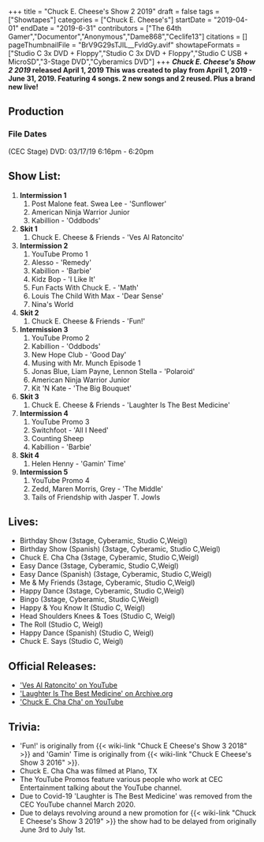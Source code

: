 +++
title = "Chuck E. Cheese's Show 2 2019"
draft = false
tags = ["Showtapes"]
categories = ["Chuck E. Cheese's"]
startDate = "2019-04-01"
endDate = "2019-6-31"
contributors = ["The 64th Gamer","Documentor","Anonymous","Dame868","Ceclife13"]
citations = []
pageThumbnailFile = "BrV9G29sTJIL__FvldGy.avif"
showtapeFormats = ["Studio C 3x DVD + Floppy","Studio C 3x DVD + Floppy","Studio C USB + MicroSD","3-Stage DVD","Cyberamics DVD"]
+++
***Chuck E. Cheese's Show 2 2019* released April 1, 2019
This was created to play from April 1, 2019 - June 31, 2019. Featuring 4 songs. 2 new songs and 2 reused. Plus a brand new live!**

## Production

### File Dates

(CEC Stage) DVD: 03/17/19 6:16pm - 6:20pm

## Show List:

1.  **Intermission 1**
    1.  Post Malone feat. Swea Lee - 'Sunflower'
    2.  American Ninja Warrior Junior
    3.  Kabillion - 'Oddbods'
2.  **Skit 1**
    1.  Chuck E. Cheese & Friends - 'Ves Al Ratoncito'
3.  **Intermission 2**
    1.  YouTube Promo 1
    2.  Alesso - 'Remedy'
    3.  Kabillion - 'Barbie'
    4.  Kidz Bop - 'I Like It'
    5.  Fun Facts With Chuck E. - 'Math'
    6.  Louis The Child With Max - 'Dear Sense'
    7.  Nina's World
4.  **Skit 2**
    1.  Chuck E. Cheese & Friends - 'Fun!'
5.  **Intermission 3**
    1.  YouTube Promo 2
    2.  Kabillion - 'Oddbods'
    3.  New Hope Club - 'Good Day'
    4.  Musing with Mr. Munch Episode 1
    5.  Jonas Blue, Liam Payne, Lennon Stella - 'Polaroid'
    6.  American Ninja Warrior Junior
    7.  Kit 'N Kate - 'The Big Bouquet'
6.  **Skit 3**
    1.  Chuck E. Cheese & Friends - 'Laughter Is The Best Medicine'
7.  **Intermission 4**
    1.  YouTube Promo 3
    2.  Switchfoot - 'All I Need'
    3.  Counting Sheep
    4.  Kabillion - 'Barbie'
8.  **Skit 4**
    1.  Helen Henny - 'Gamin' Time'
9.  **Intermission 5**
    1.  YouTube Promo 4
    2.  Zedd, Maren Morris, Grey - 'The Middle'
    3.  Tails of Friendship with Jasper T. Jowls

## Lives:

- Birthday Show (3stage, Cyberamic, Studio C,Weigl)
- Birthday Show (Spanish) (3stage, Cyberamic, Studio C,Weigl)
- Chuck E. Cha Cha (3stage, Cyberamic, Studio C,Weigl)
- Easy Dance (3stage, Cyberamic, Studio C,Weigl)
- Easy Dance (Spanish) (3stage, Cyberamic, Studio C,Weigl)
- Me & My Friends (3stage, Cyberamic, Studio C,Weigl)
- Happy Dance (3stage, Cyberamic, Studio C,Weigl)
- Bingo (3stage, Cyberamic, Studio C,Weigl)
- Happy & You Know It (Studio C, Weigl)
- Head Shoulders Knees & Toes (Studio C, Weigl)
- The Roll (Studio C, Weigl)
- Happy Dance (Spanish) (Studio C, Weigl)
- Chuck E. Says (Studio C, Weigl)

## Official Releases:

- ['Ves Al Ratoncito' on YouTube](https://www.youtube.com/watch?v=G1Qwq3V6_DM)
- ['Laughter Is The Best Medicine' on Archive.org](https://archive.org/details/unlistedcec/Laughter+Is+The+Best+Medicine+++Chuck+E.+Cheese+Songs.mp4)
- ['Chuck E. Cha Cha' on YouTube](https://www.youtube.com/watch?v=R-WrVcUPauY)

## Trivia:

- 'Fun!' is originally from {{< wiki-link "Chuck E Cheese's Show 3 2018" >}} and 'Gamin' Time is originally from {{< wiki-link "Chuck E Cheese's Show 3 2016" >}}.
- Chuck E. Cha Cha was filmed at Plano, TX
- The YouTube Promos feature various people who work at CEC Entertainment talking about the YouTube channel.
- Due to Covid-19 'Laughter is The Best Medicine' was removed from the CEC YouTube channel March 2020.
- Due to delays revolving around a new promotion for {{< wiki-link "Chuck E Cheese's Show 3 2019" >}} the show had to be delayed from originally June 3rd to July 1st.
